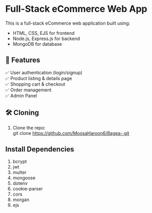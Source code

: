 # Full-Stack eCommerce Web App

This is a full-stack eCommerce web application built using:
- HTML, CSS, EJS for frontend
- Node.js, Express.js for backend
- MongoDB for database

## 🚀 Features
✅ User authentication (login/signup)  
✅ Product listing & details page  
✅ Shopping cart & checkout  
✅ Order management  
✅ Admin Panel  

## 🛠 Cloning
1. Clone the repo:  
   git clone https://github.com/MoosaHaroon6/Bagea-.git

## Install Dependencies
1. bcrypt
2. jwt
3. multer
4. mongoose
5. dotenv
6. cookie-parser
7. cors
8. morgan
9. ejs


